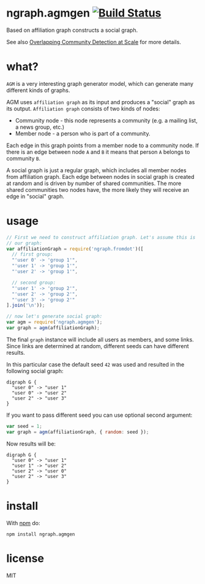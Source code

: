 # ngraph.agmgen [![Build Status](https://travis-ci.org/anvaka/ngraph.agmgen.svg)](https://travis-ci.org/anvaka/ngraph.agmgen)

Based on affiliation graph constructs a social graph.

See also [Overlapping Community Detection at Scale](http://cs.stanford.edu/people/jure/pubs/bigclam-wsdm13.pdf)
for more details.

# what?

`AGM` is a very interesting graph generator model, which can generate many different
kinds of graphs.

AGM uses `affiliation graph` as its input and produces a "social" graph as its
output. `Affiliation graph` consists of two kinds of nodes:

* Community node - this node represents a community (e.g. a mailing list, a news group, etc.)
* Member node - a person who is part of a community.

Each edge in this graph points from a member node to a community node. If there
is an edge between node `A` and `B` it means that person `A` belongs to community `B`.

A social graph is just a regular graph, which includes all member nodes from
affiliation graph. Each edge between nodes in social graph is created at
random and is driven by number of shared communities. The more shared communities
two nodes have, the more likely they will receive an edge in "social" graph.

# usage

``` js
// First we need to construct affiliation graph. Let's assume this is
// our graph:
var affiliationGraph = require('ngraph.fromdot')([
  // first group:
  "'user 0' -> 'group 1'",
  "'user 1' -> 'group 1'",
  "'user 2' -> 'group 1'",

  // second group:
  "'user 1' -> 'group 2'",
  "'user 2' -> 'group 2'",
  "'user 3' -> 'group 2'"
].join('\n'));

// now let's generate social graph:
var agm = require('ngraph.agmgen');
var graph = agm(affiliationGraph);
```

The final `graph` instance will include all users as members, and some links.
Since links are determined at random, different seeds can have different results.

In this particular case the default seed `42` was used and resulted in the following
social graph:

```
digraph G {
  "user 0" -> "user 1"
  "user 0" -> "user 2"
  "user 2" -> "user 3"
}
```

If you want to pass different seed you can use optional second argument:

``` js
var seed = 1;
var graph = agm(affiliationGraph, { random: seed });
```

Now results will be:

```
digraph G {
  "user 0" -> "user 1"
  "user 1" -> "user 2"
  "user 2" -> "user 0"
  "user 2" -> "user 3"
}
```

install
=======

With [npm](http://npmjs.org) do:

```
npm install ngraph.agmgen
```

# license

MIT
